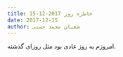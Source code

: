 ```yaml
---
title: خاطره روز 2017-12-15
date: 2017-12-15
author: شعبان محمد حسنی
---
```


امروزم یه روز عادی بود مثل روزای گذشته.